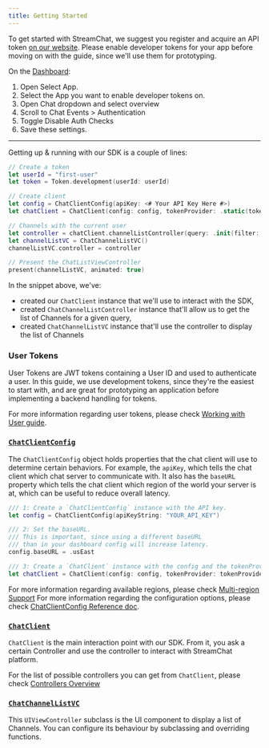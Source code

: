 ```yaml
---
title: Getting Started
---
```


To get started with StreamChat, we suggest you register and acquire an API token [on our website](https://getstream.io/). Please enable developer tokens for your app before moving on with the guide, since we'll use them for prototyping.

On the [Dashboard](https://getstream.io/dashboard/):

1. Open Select App.
1. Select the App you want to enable developer tokens on.
1. Open Chat dropdown and select overview
1. Scroll to Chat Events > Authentication
1. Toggle Disable Auth Checks
1. Save these settings.

---

Getting up & running with our SDK is a couple of lines:

```swift
// Create a token
let userId = "first-user"
let token = Token.development(userId: userId)

// Create client
let config = ChatClientConfig(apiKey: <# Your API Key Here #>)
let chatClient = ChatClient(config: config, tokenProvider: .static(token))

// Channels with the current user
let controller = chatClient.channelListController(query: .init(filter: .containMembers(userIds: [userId])))
let channelListVC = ChatChannelListVC()
channelListVC.controller = controller

// Present the ChatListViewController
present(channelListVC, animated: true)
```

In the snippet above, we've:
* created our `ChatClient` instance that we'll use to interact with the SDK,
* created `ChatChannelListController` instance that'll allow us to get the list of Channels for a given query,
* created `ChatChannelListVC` instance that'll use the controller to display the list of Channels

### User Tokens

User Tokens are JWT tokens containing a User ID and used to authenticate a user. In this guide, we use development tokens, since they're the easiest to start with, and are great for prototyping an application before implementing a backend handling for tokens.

For more information regarding user tokens, please check [Working with User guide](../../guides/working-with-user#user-ids--tokens).

### [`ChatClientConfig`](../../reference-docs/sources/stream-chat/config/chat-client-config)

The `ChatClientConfig` object holds properties that the chat client will use to determine certain behaviors. For example, the `apiKey`, which tells the chat client which chat server to communicate with. It also has the `baseURL` property which tells the chat client which region of the world your server is at, which can be useful to reduce overall latency.

```swift
/// 1: Create a `ChatClientConfig` instance with the API key.
let config = ChatClientConfig(apiKeyString: "YOUR_API_KEY")

/// 2: Set the baseURL.
/// This is important, since using a different baseURL 
/// than in your dashboard config will increase latency.
config.baseURL = .usEast

/// 3: Create a `ChatClient` instance with the config and the tokenProvider.
let chatClient = ChatClient(config: config, tokenProvider: tokenProvider)
```

For more information regarding available regions, please check [Multi-region Support](https://getstream.io/chat/docs/ios-swift/multi_region/?language=swift)
For more information regarding the configuration options, please check [ChatClientConfig Reference doc](../../reference-docs/sources/stream-chat/config/chat-client-config).

### [`ChatClient`](../../reference-docs/sources/stream-chat/config/chat-client)

`ChatClient` is the main interaction point with our SDK. From it, you ask a certain Controller and use the controller to interact with StreamChat platform.

For the list of possible controllers you can get from `ChatClient`, please check [Controllers Overview](../../controllers/controllers-overview)

### [`ChatChannelListVC`](../../reference-docs/sources/stream-chat-ui/chat-channel-list/chat-channel-list-vc)

This `UIViewController` subclass is the UI component to display a list of Channels. You can configure its behaviour by subclassing and overriding functions.
